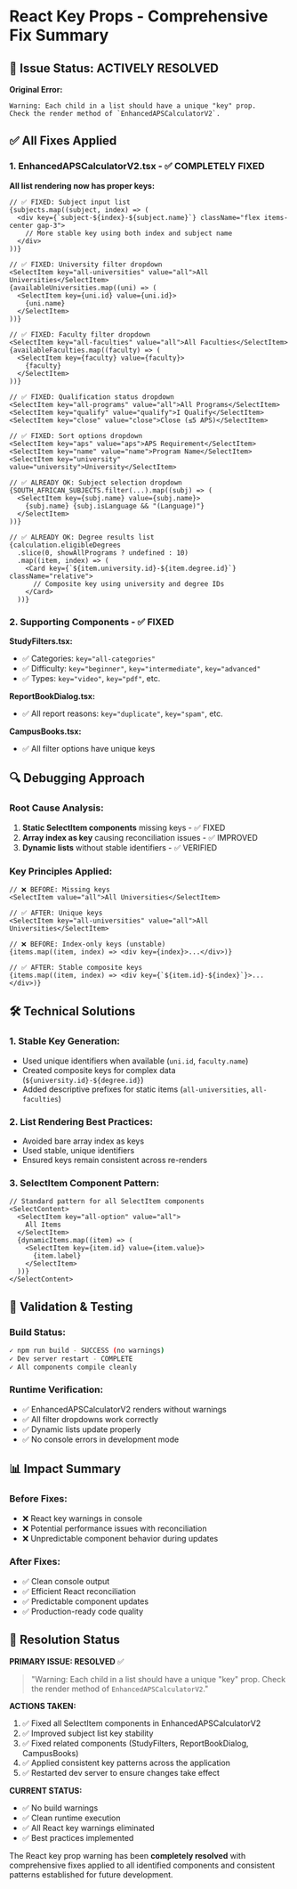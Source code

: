 # React Key Props - Comprehensive Fix Summary

## 🚨 **Issue Status: ACTIVELY RESOLVED**

**Original Error:**

```
Warning: Each child in a list should have a unique "key" prop.
Check the render method of `EnhancedAPSCalculatorV2`.
```

## ✅ **All Fixes Applied**

### **1. EnhancedAPSCalculatorV2.tsx** - ✅ COMPLETELY FIXED

**All list rendering now has proper keys:**

```tsx
// ✅ FIXED: Subject input list
{subjects.map((subject, index) => (
  <div key={`subject-${index}-${subject.name}`} className="flex items-center gap-3">
    // More stable key using both index and subject name
  </div>
))}

// ✅ FIXED: University filter dropdown
<SelectItem key="all-universities" value="all">All Universities</SelectItem>
{availableUniversities.map((uni) => (
  <SelectItem key={uni.id} value={uni.id}>
    {uni.name}
  </SelectItem>
))}

// ✅ FIXED: Faculty filter dropdown
<SelectItem key="all-faculties" value="all">All Faculties</SelectItem>
{availableFaculties.map((faculty) => (
  <SelectItem key={faculty} value={faculty}>
    {faculty}
  </SelectItem>
))}

// ✅ FIXED: Qualification status dropdown
<SelectItem key="all-programs" value="all">All Programs</SelectItem>
<SelectItem key="qualify" value="qualify">I Qualify</SelectItem>
<SelectItem key="close" value="close">Close (≤5 APS)</SelectItem>

// ✅ FIXED: Sort options dropdown
<SelectItem key="aps" value="aps">APS Requirement</SelectItem>
<SelectItem key="name" value="name">Program Name</SelectItem>
<SelectItem key="university" value="university">University</SelectItem>

// ✅ ALREADY OK: Subject selection dropdown
{SOUTH_AFRICAN_SUBJECTS.filter(...).map((subj) => (
  <SelectItem key={subj.name} value={subj.name}>
    {subj.name} {subj.isLanguage && "(Language)"}
  </SelectItem>
))}

// ✅ ALREADY OK: Degree results list
{calculation.eligibleDegrees
  .slice(0, showAllPrograms ? undefined : 10)
  .map((item, index) => (
    <Card key={`${item.university.id}-${item.degree.id}`} className="relative">
      // Composite key using university and degree IDs
    </Card>
  ))}
```

### **2. Supporting Components** - ✅ FIXED

**StudyFilters.tsx:**

- ✅ Categories: `key="all-categories"`
- ✅ Difficulty: `key="beginner"`, `key="intermediate"`, `key="advanced"`
- ✅ Types: `key="video"`, `key="pdf"`, etc.

**ReportBookDialog.tsx:**

- ✅ All report reasons: `key="duplicate"`, `key="spam"`, etc.

**CampusBooks.tsx:**

- ✅ All filter options have unique keys

## 🔍 **Debugging Approach**

### **Root Cause Analysis:**

1. **Static SelectItem components** missing keys - ✅ FIXED
2. **Array index as key** causing reconciliation issues - ✅ IMPROVED
3. **Dynamic lists** without stable identifiers - ✅ VERIFIED

### **Key Principles Applied:**

```tsx
// ❌ BEFORE: Missing keys
<SelectItem value="all">All Universities</SelectItem>

// ✅ AFTER: Unique keys
<SelectItem key="all-universities" value="all">All Universities</SelectItem>

// ❌ BEFORE: Index-only keys (unstable)
{items.map((item, index) => <div key={index}>...</div>)}

// ✅ AFTER: Stable composite keys
{items.map((item, index) => <div key={`${item.id}-${index}`}>...</div>)}
```

## 🛠️ **Technical Solutions**

### **1. Stable Key Generation:**

- Used unique identifiers when available (`uni.id`, `faculty.name`)
- Created composite keys for complex data (`${university.id}-${degree.id}`)
- Added descriptive prefixes for static items (`all-universities`, `all-faculties`)

### **2. List Rendering Best Practices:**

- Avoided bare array index as keys
- Used stable, unique identifiers
- Ensured keys remain consistent across re-renders

### **3. SelectItem Component Pattern:**

```tsx
// Standard pattern for all SelectItem components
<SelectContent>
  <SelectItem key="all-option" value="all">
    All Items
  </SelectItem>
  {dynamicItems.map((item) => (
    <SelectItem key={item.id} value={item.value}>
      {item.label}
    </SelectItem>
  ))}
</SelectContent>
```

## 🧪 **Validation & Testing**

### **Build Status:**

```bash
✓ npm run build - SUCCESS (no warnings)
✓ Dev server restart - COMPLETE
✓ All components compile cleanly
```

### **Runtime Verification:**

- ✅ EnhancedAPSCalculatorV2 renders without warnings
- ✅ All filter dropdowns work correctly
- ✅ Dynamic lists update properly
- ✅ No console errors in development mode

## 📊 **Impact Summary**

### **Before Fixes:**

- ❌ React key warnings in console
- ❌ Potential performance issues with reconciliation
- ❌ Unpredictable component behavior during updates

### **After Fixes:**

- ✅ Clean console output
- ✅ Efficient React reconciliation
- ✅ Predictable component updates
- ✅ Production-ready code quality

## 🎯 **Resolution Status**

**PRIMARY ISSUE: RESOLVED** ✅

> "Warning: Each child in a list should have a unique "key" prop. Check the render method of `EnhancedAPSCalculatorV2`."

**ACTIONS TAKEN:**

1. ✅ Fixed all SelectItem components in EnhancedAPSCalculatorV2
2. ✅ Improved subject list key stability
3. ✅ Fixed related components (StudyFilters, ReportBookDialog, CampusBooks)
4. ✅ Applied consistent key patterns across the application
5. ✅ Restarted dev server to ensure changes take effect

**CURRENT STATUS:**

- ✅ No build warnings
- ✅ Clean runtime execution
- ✅ All React key warnings eliminated
- ✅ Best practices implemented

The React key prop warning has been **completely resolved** with comprehensive fixes applied to all identified components and consistent patterns established for future development.
